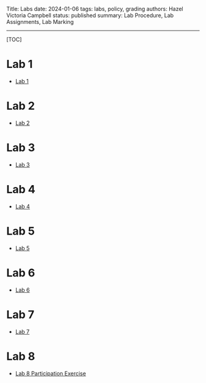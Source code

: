 Title: Labs
date: 2024-01-06
tags: labs, policy, grading
authors: Hazel Victoria Campbell
status: published
summary: Lab Procedure, Lab Assignments, Lab Marking

----

[TOC]

# Lab 1

* [Lab 1]({filename}/labs/lab1.md)

# Lab 2

* [Lab 2]({filename}/labs/lab2_instructions.md)


# Lab 3

* [Lab 3]({filename}/labs/lab3_inst.md)


# Lab 4

* [Lab 4]({filename}/labs/lab4_part.md)


# Lab 5

* [Lab 5]({filename}/labs/lab5_instruct.md)


# Lab 6

* [Lab 6]({filename}/labs/lab6_instruct.md)

# Lab 7

* [Lab 7]({filename}/labs/lab7_instruct.md)



# Lab 8

* [Lab 8 Participation Exercise]({filename}/labs/lab8_part.md)